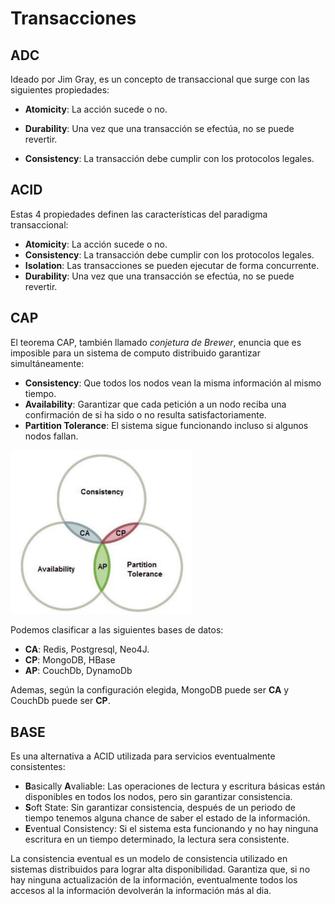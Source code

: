 # Transacciones

## ADC

Ideado por Jim Gray, es un concepto de transaccional que surge con las siguientes propiedades:

- **Atomicity**: La acción sucede o no.
- **Durability**: Una vez que una transacción se efectúa, no se puede revertir.

- **Consistency**: La transacción debe cumplir con los protocolos legales.

## ACID

Estas 4 propiedades definen las características del paradigma transaccional:

- **Atomicity**: La acción sucede o no.
- **Consistency**: La transacción debe cumplir con los protocolos legales.
- **Isolation**: Las transacciones se pueden ejecutar de forma concurrente.
- **Durability**: Una vez que una transacción se efectúa, no se puede revertir.

## CAP

El teorema CAP, también llamado *conjetura de Brewer*, enuncia que es imposible para un sistema de computo distribuido garantizar simultáneamente:

- **Consistency**: Que todos los nodos vean la misma información al mismo tiempo.
- **Availability**: Garantizar que cada petición a un nodo reciba una confirmación de si ha sido o no resulta satisfactoriamente.
- **Partition Tolerance**: El sistema sigue funcionando incluso si algunos nodos fallan.

<img src="Resources/01 - Transacciones/Screen Shot 2022-08-02 at 16.15.34.jpg" alt="Screen Shot 2022-08-02 at 16.15.34" style="zoom: 33%;" />

Podemos clasificar a las siguientes bases de datos:

- **CA**: Redis, Postgresql, Neo4J.
- **CP**: MongoDB, HBase
- **AP**: CouchDb, DynamoDb

Ademas, según la configuración elegida, MongoDB puede ser **CA** y CouchDb puede ser **CP**.

## BASE

Es una alternativa a ACID utilizada para servicios eventualmente consistentes:

- **B**asically **A**valiable: Las operaciones de lectura y escritura básicas están disponibles en todos los nodos, pero sin garantizar consistencia.
- **S**oft State: Sin garantizar consistencia, después de un periodo de tiempo tenemos alguna chance de saber el estado de la información.
- **E**ventual Consistency: Si el sistema esta funcionando y no hay ninguna escritura en un tiempo determinado, la lectura sera consistente.

La consistencia eventual es un modelo de consistencia utilizado en sistemas distribuidos para lograr alta disponibilidad. Garantiza que, si no hay ninguna actualización de la información, eventualmente todos los accesos al la información devolverán la información más al dia.

